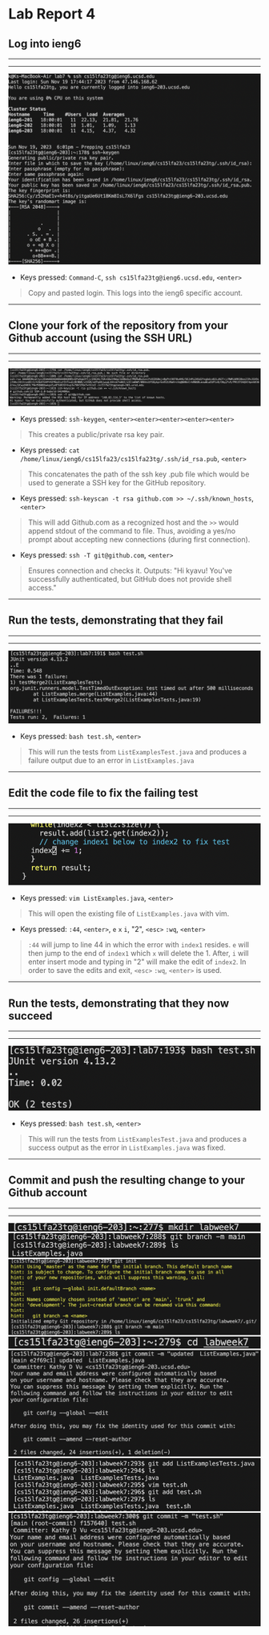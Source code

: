 # Lab Report 4
## Log into ieng6
---
---
![Image](logieng6.png)
- Keys pressed: `Command-C`, `ssh cs15lfa23tg@ieng6.ucsd.edu`, `<enter>`
> Copy and pasted login. This logs into the ieng6 specific account.

---
## Clone your fork of the repository from your Github account (using the SSH URL)
---
---
![Image](sshurl.png)
- Keys pressed: `ssh-keygen`, `<enter><enter><enter><enter><enter>`
> This creates a public/private rsa key pair.
- Keys pressed: `cat /home/linux/ieng6/cs15lfa23/cs15lfa23tg/.ssh/id_rsa.pub`, `<enter>`
> This concatenates the path of the ssh key .pub file which would be used to generate a SSH key for the GitHub repository.
- Keys pressed: `ssh-keyscan -t rsa github.com >> ~/.ssh/known_hosts`, `<enter>`
> This will add Github.com as a recognized host and the `>>` would append stdout of the command to file. Thus, avoiding a yes/no prompt about accepting new connections (during first connection).
- Keys pressed: `ssh -T git@github.com`, `<enter>`
> Ensures connection and checks it. Outputs: "Hi kyavu! You've successfully authenticated, but GitHub does not provide shell access."

---
## Run the tests, demonstrating that they fail
---
---
![Image](fail.png)
- Keys pressed: `bash test.sh`, `<enter>`
> This will run the tests from `ListExamplesTest.java` and produces a failure output due to an error in `ListExamples.java`

---
## Edit the code file to fix the failing test
---
---
![Image](edit.png)
- Keys pressed: `vim ListExamples.java`, `<enter>`
> This will open the existing file of `ListExamples.java` with vim.
- Keys pressed: `:44`, `<enter>`, `e` `x` `i`, "2", `<esc>` `:wq`, `<enter>`
> `:44` will jump to line 44 in which the error with `index1` resides. `e` will then jump to the end of `index1` which `x` will delete the 1. After, `i` will enter insert mode and typing in "2" will make the edit of `index2`. In order to save the edits and exit, `<esc>` `:wq`, `<enter>` is used.

---
## Run the tests, demonstrating that they now succeed
---
---
![Image](success.png)
- Keys pressed: `bash test.sh`, `<enter>`
> This will run the tests from `ListExamplesTest.java` and produces a success output as the error in `ListExamples.java` was fixed.
---
## Commit and push the resulting change to your Github account
---
---
![Image](mkdirlabweek7.png)
![Image](branch.png)
![Image](gitinit.png)
![Image](cddir.png)
![Image](committestexam.png)
![Image](addtests.png)
![Image](committest.png)
